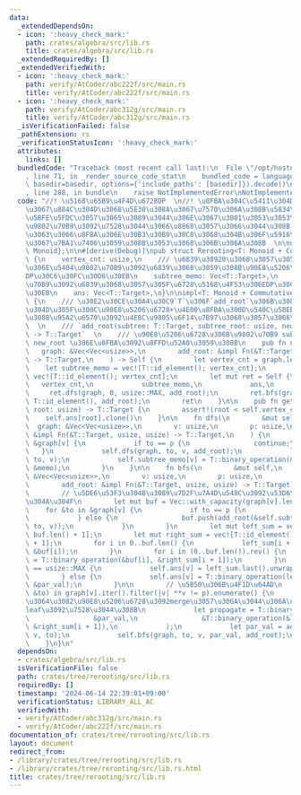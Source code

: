 ```yaml
---
data:
  _extendedDependsOn:
  - icon: ':heavy_check_mark:'
    path: crates/algebra/src/lib.rs
    title: crates/algebra/src/lib.rs
  _extendedRequiredBy: []
  _extendedVerifiedWith:
  - icon: ':heavy_check_mark:'
    path: verify/AtCoder/abc222f/src/main.rs
    title: verify/AtCoder/abc222f/src/main.rs
  - icon: ':heavy_check_mark:'
    path: verify/AtCoder/abc312g/src/main.rs
    title: verify/AtCoder/abc312g/src/main.rs
  _isVerificationFailed: false
  _pathExtension: rs
  _verificationStatusIcon: ':heavy_check_mark:'
  attributes:
    links: []
  bundledCode: "Traceback (most recent call last):\n  File \"/opt/hostedtoolcache/Python/3.10.14/x64/lib/python3.10/site-packages/onlinejudge_verify/documentation/build.py\"\
    , line 71, in _render_source_code_stat\n    bundled_code = language.bundle(stat.path,\
    \ basedir=basedir, options={'include_paths': [basedir]}).decode()\n  File \"/opt/hostedtoolcache/Python/3.10.14/x64/lib/python3.10/site-packages/onlinejudge_verify/languages/rust.py\"\
    , line 288, in bundle\n    raise NotImplementedError\nNotImplementedError\n"
  code: "//! \u5168\u65B9\u4F4D\u6728DP  \n//! \u8FBA\u304C\u5411\u304D\u3064\u304D\
    \u3067\u884C\u304D\u3068\u5E30\u308A\u3067\u7570\u306A\u308B\u5834\u5408\u306B\
    \u5BFE\u5FDC\u3057\u3065\u3089\u3044\u306E\u3067\u3001\u3053\u3053\u3067\u306F\
    \u9802\u70B9\u3092\u7528\u3044\u3066\u8868\u3057\u3066\u3044\u308B  \n//! \u5F93\
    \u3063\u3066\u8FBA\u306E\u30B3\u30B9\u30C8\u3068\u304B\u306F\u5916\u3067hashmap\u7B49\
    \u3067\u7BA1\u7406\u3059\u308B\u3053\u3068\u306B\u306A\u308B  \n\nuse algebra::{Commutative,\
    \ Monoid};\n\n#[derive(Debug)]\npub struct Rerooting<T: Monoid + Commutative>\
    \ {\n    vertex_cnt: usize,\n    /// \u6839\u30920\u3068\u3057\u305F\u5834\u5408\
    \u306E\u5404\u9802\u70B9\u3092\u6839\u3068\u3059\u308B\u90E8\u5206\u6728\u306E\
    DP\u30C6\u30FC\u30D6\u30EB\n    subtree_memo: Vec<T::Target>,\n    /// \u5404\u9802\
    \u70B9\u3092\u6839\u3068\u3057\u305F\u6728\u5168\u4F53\u306EDP\u30C6\u30FC\u30D6\
    \u30EB\n    ans: Vec<T::Target>,\n}\n\nimpl<T: Monoid + Commutative> Rerooting<T>\
    \ {\n    /// \u30E2\u30CE\u30A4\u30C9`T`\u306F`add_root`\u306B\u3088\u308A\u3067\
    \u304D\u305F\u300C\u90E8\u5206\u6728+\u4E00\u8FBA\u300D\u540C\u58EB\u3092merge\u3059\
    \u308B\u95A2\u6570\u3092\u4E8C\u9805\u6F14\u7B97\u3068\u3057\u3066\u6301\u3064\
    \  \n    /// `add_root(subtree: T::Target, subtree_root: usize, new_root: usize)\
    \ -> T::Target`  \n    /// \u90E8\u5206\u6728\u306B\u9802\u70B9 subtree_root \u2192\
    \ new_root \u306E\u8FBA\u3092\u8FFD\u52A0\u3059\u308B\n    pub fn new(\n     \
    \   graph: &Vec<Vec<usize>>,\n        add_root: &impl Fn(&T::Target, usize, usize)\
    \ -> T::Target,\n    ) -> Self {\n        let vertex_cnt = graph.len();\n    \
    \    let subtree_memo = vec![T::id_element(); vertex_cnt];\n        let ans =\
    \ vec![T::id_element(); vertex_cnt];\n        let mut ret = Self {\n         \
    \   vertex_cnt,\n            subtree_memo,\n            ans,\n        };\n   \
    \     ret.dfs(graph, 0, usize::MAX, add_root);\n        ret.bfs(graph, 0, usize::MAX,\
    \ T::id_element(), add_root);\n        ret\n    }\n\n    pub fn get_ans(&self,\
    \ root: usize) -> T::Target {\n        assert!(root < self.vertex_cnt);\n    \
    \    self.ans[root].clone()\n    }\n\n    fn dfs(\n        &mut self,\n      \
    \  graph: &Vec<Vec<usize>>,\n        v: usize,\n        p: usize,\n        add_root:\
    \ &impl Fn(&T::Target, usize, usize) -> T::Target,\n    ) {\n        for &to in\
    \ &graph[v] {\n            if to == p {\n                continue;\n         \
    \   }\n            self.dfs(graph, to, v, add_root);\n            let memo = add_root(&self.subtree_memo[to],\
    \ to, v);\n            self.subtree_memo[v] = T::binary_operation(&self.subtree_memo[v],\
    \ &memo);\n        }\n    }\n\n    fn bfs(\n        &mut self,\n        graph:\
    \ &Vec<Vec<usize>>,\n        v: usize,\n        p: usize,\n        par_val: T::Target,\n\
    \        add_root: &impl Fn(&T::Target, usize, usize) -> T::Target,\n    ) {\n\
    \        // \u5DE6\u53F3\u304B\u3089\u7D2F\u7A4D\u548C\u3092\u53D6\u3063\u3066\
    \u304A\u304F\n        let mut buf = Vec::with_capacity(graph[v].len());\n    \
    \    for &to in &graph[v] {\n            if to == p {\n                continue;\n\
    \            } else {\n                buf.push(add_root(&self.subtree_memo[to],\
    \ to, v));\n            }\n        }\n        let mut left_sum = vec![T::id_element();\
    \ buf.len() + 1];\n        let mut right_sum = vec![T::id_element(); buf.len()\
    \ + 1];\n        for i in 0..buf.len() {\n            left_sum[i + 1] = T::binary_operation(&left_sum[i],\
    \ &buf[i]);\n        }\n        for i in (0..buf.len()).rev() {\n            right_sum[i]\
    \ = T::binary_operation(&buf[i], &right_sum[i + 1]);\n        }\n        if p\
    \ == usize::MAX {\n            self.ans[v] = left_sum.last().unwrap().clone();\n\
    \        } else {\n            self.ans[v] = T::binary_operation(left_sum.last().unwrap(),\
    \ &par_val);\n        }\n\n        // \u5B50\u306B\u4F1D\u64AD\n        for (i,\
    \ &to) in graph[v].iter().filter(|v| **v != p).enumerate() {\n            // \u4E00\
    \u3064\u3082\u90E8\u5206\u6728\u3092merge\u3057\u306A\u3044\u306A\u3089\u3001\
    leaf\u3092\u7528\u3044\u308B\n            let propagate = T::binary_operation(\n\
    \                &par_val,\n                &T::binary_operation(&left_sum[i],\
    \ &right_sum[i + 1]),\n            );\n            let par_val = add_root(&propagate,\
    \ v, to);\n            self.bfs(graph, to, v, par_val, add_root);\n        }\n\
    \    }\n}\n"
  dependsOn:
  - crates/algebra/src/lib.rs
  isVerificationFile: false
  path: crates/tree/rerooting/src/lib.rs
  requiredBy: []
  timestamp: '2024-06-14 22:39:01+09:00'
  verificationStatus: LIBRARY_ALL_AC
  verifiedWith:
  - verify/AtCoder/abc312g/src/main.rs
  - verify/AtCoder/abc222f/src/main.rs
documentation_of: crates/tree/rerooting/src/lib.rs
layout: document
redirect_from:
- /library/crates/tree/rerooting/src/lib.rs
- /library/crates/tree/rerooting/src/lib.rs.html
title: crates/tree/rerooting/src/lib.rs
---
```

